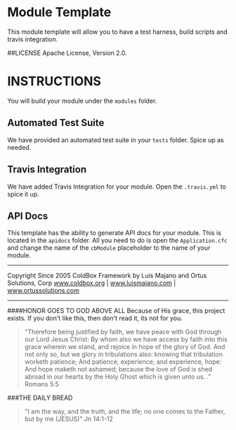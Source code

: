 # Module Template
This module template will allow you to have a test harness, build scripts and travis integration.

##LICENSE
Apache License, Version 2.0.


INSTRUCTIONS
============

You will build your module under the `modules` folder.

## Automated Test Suite
We have provided an automated test suite in your `tests` folder. Spice up as needed.

## Travis Integration
We have added Travis Integration for your module. Open the `.travis.yml` to spice it up.

## API Docs

This template has the ability to generate API docs for your module. This is located in the `apidocs` folder.  All you need to do is open the `Application.cfc` and change the name of the `cbModule` placeholder to the name of your module.


********************************************************************************
Copyright Since 2005 ColdBox Framework by Luis Majano and Ortus Solutions, Corp
www.coldbox.org | www.luismajano.com | www.ortussolutions.com
********************************************************************************
####HONOR GOES TO GOD ABOVE ALL
Because of His grace, this project exists. If you don't like this, then don't read it, its not for you.

>"Therefore being justified by faith, we have peace with God through our Lord Jesus Christ:
By whom also we have access by faith into this grace wherein we stand, and rejoice in hope of the glory of God.
And not only so, but we glory in tribulations also: knowing that tribulation worketh patience;
And patience, experience; and experience, hope:
And hope maketh not ashamed; because the love of God is shed abroad in our hearts by the 
Holy Ghost which is given unto us. ." Romans 5:5

###THE DAILY BREAD
 > "I am the way, and the truth, and the life; no one comes to the Father, but by me (JESUS)" Jn 14:1-12